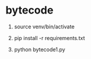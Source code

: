 # bytecode

1. source venv/bin/activate

2. pip install -r requirements.txt 

3. python bytecode1.py 
